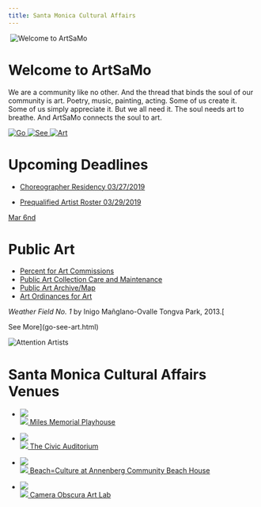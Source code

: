 ```yaml
---
title: Santa Monica Cultural Affairs
---
```

﻿
![Welcome to ArtSaMo](/uploads/HomeFeature2578x1536.png)

Welcome to ArtSaMo
==================

We are a community like no other. And the thread that binds the soul of our community is art. Poetry, music, painting, acting. Some of us create it. Some of us simply appreciate it. But we all need it. The soul needs art to breathe. And ArtSaMo connects the soul to art.

[
  ![Go](/uploads/Go.png)
  ![See](/uploads/See.png)
  ![Art](/uploads/Art.png)
](/go-see-art/)

Upcoming Deadlines
==================

*   [Choreographer Residency 03/27/2019](https://www.smgov.net/uploadedFiles/Portals/Culture/Public_Art_Program/2019ACBH_Choreo_Res_Call.pdf)

*   [Prequalified Artist Roster 03/29/2019](https://artist.callforentry.org/festivals_unique_info.php?ID=6001)

[Mar 6nd](opportunities-for-artists.html)

Public Art
==========

*   [Percent for Art Commissions](go-see-art.html#map )
*   [Public Art Collection Care and Maintenance](about.html#maintenance)
*   [Public Art Archive/Map](go-see-art.html#map)
*   [Art Ordinances for Art](about.html#ordinances)

<em>Weather Field No. 1</em> by Inigo Mañglano-Ovalle Tongva Park, 2013.[  
  
See More](go-see-art.html)

![Attention Artists](/uploads/weather-field-tongva.jpg)


Santa Monica Cultural Affairs Venues
======

* [
    ![](/uploads/milesplayhouse.jpg)  
    ![](/uploads/icon-miles-playhouse.png)
    Miles Memorial Playhouse
  ](/miles-memorial-playhouse/)

* [
    ![](/uploads/civicauditorium.jpg)  
    ![](/uploads/icon-civic-auditorium.png)
    The Civic Auditorium
  ](https://www.smgov.net/departments/ccs/civicauditorium/)

* [
    ![](/uploads/beachhouse-500-heigh.jpg)  
    ![](/uploads/icon-beachhouse.png)
    Beach=Culture at Annenberg Community Beach House
  ](/annenberg-community-beach-house/)

* [
    ![](/uploads/cameraobscura.jpg)  
    ![](/uploads/icon-camera-obscura.png)
    Camera Obscura Art Lab
  ](/camera-obscura-art-lab/)
